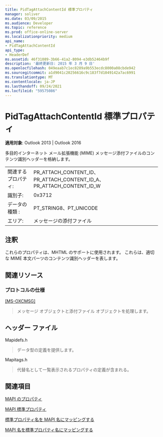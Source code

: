 ```yaml
---
title: PidTagAttachContentId 標準プロパティ
manager: soliver
ms.date: 03/09/2015
ms.audience: Developer
ms.topic: reference
ms.prod: office-online-server
ms.localizationpriority: medium
api_name:
- PidTagAttachContentId
api_type:
- HeaderDef
ms.assetid: 46f31089-3b66-41a2-8094-e3db52464b9f
description: '最終更新日: 2015 年 3 月 9 日'
ms.openlocfilehash: 049eaab7c1ec8289a9b553ecdc8000a08cbde942
ms.sourcegitcommit: a1d9041c20256616c9c183f7d1049142a7ac6991
ms.translationtype: MT
ms.contentlocale: ja-JP
ms.lasthandoff: 09/24/2021
ms.locfileid: "59575086"
---
```

# <a name="pidtagattachcontentid-canonical-property"></a>PidTagAttachContentId 標準プロパティ

  
  
**適用対象**: Outlook 2013 | Outlook 2016 
  
多目的インターネット メール拡張機能 (MIME) メッセージ添付ファイルのコンテンツ識別ヘッダーを格納します。 
  
|||
|:-----|:-----|
|関連するプロパティ:  <br/> |PR_ATTACH_CONTENT_ID、PR_ATTACH_CONTENT_ID_A、PR_ATTACH_CONTENT_ID_W  <br/> |
|識別子:  <br/> |0x3712  <br/> |
|データの種類 :   <br/> |PT_STRING8、PT_UNICODE  <br/> |
|エリア:  <br/> |メッセージの添付ファイル  <br/> |
   
## <a name="remarks"></a>注釈

これらのプロパティは、MHTML のサポートに使用されます。 これらは、適切な MIME 本文パーツのコンテンツ識別ヘッダーを表します。 
  
## <a name="related-resources"></a>関連リソース

### <a name="protocol-specifications"></a>プロトコルの仕様

[[MS-OXCMSG]](https://msdn.microsoft.com/library/7fd7ec40-deec-4c06-9493-1bc06b349682%28Office.15%29.aspx)
  
> メッセージ オブジェクトと添付ファイル オブジェクトを処理します。
    
## <a name="header-files"></a>ヘッダー ファイル

Mapidefs.h
  
> データ型の定義を提供します。
    
Mapitags.h
  
> 代替名として一覧表示されるプロパティの定義が含まれる。
    
## <a name="see-also"></a>関連項目



[MAPI のプロパティ](mapi-properties.md)
  
[MAPI 標準プロパティ](mapi-canonical-properties.md)
  
[標準プロパティ名を MAPI 名にマッピングする](mapping-canonical-property-names-to-mapi-names.md)
  
[MAPI 名を標準プロパティ名にマッピングする](mapping-mapi-names-to-canonical-property-names.md)

